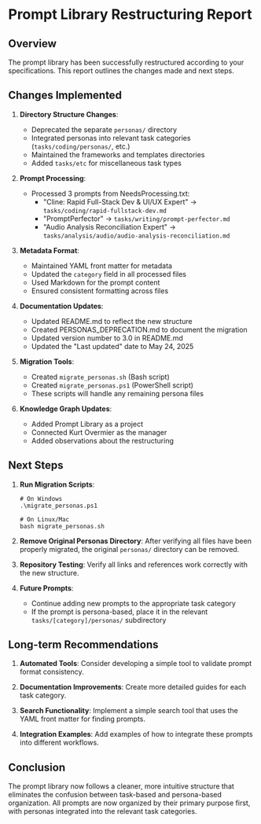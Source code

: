 # Prompt Library Restructuring Report

## Overview

The prompt library has been successfully restructured according to your specifications. This report outlines the changes made and next steps.

## Changes Implemented

1. **Directory Structure Changes**:
   - Deprecated the separate `personas/` directory
   - Integrated personas into relevant task categories (`tasks/coding/personas/`, etc.)
   - Maintained the frameworks and templates directories
   - Added `tasks/etc` for miscellaneous task types

2. **Prompt Processing**:
   - Processed 3 prompts from NeedsProcessing.txt:
     - "Cline: Rapid Full-Stack Dev & UI/UX Expert" → `tasks/coding/rapid-fullstack-dev.md`
     - "PromptPerfector" → `tasks/writing/prompt-perfector.md`
     - "Audio Analysis Reconciliation Expert" → `tasks/analysis/audio/audio-analysis-reconciliation.md`

3. **Metadata Format**:
   - Maintained YAML front matter for metadata
   - Updated the `category` field in all processed files
   - Used Markdown for the prompt content
   - Ensured consistent formatting across files

4. **Documentation Updates**:
   - Updated README.md to reflect the new structure
   - Created PERSONAS_DEPRECATION.md to document the migration
   - Updated version number to 3.0 in README.md
   - Updated the "Last updated" date to May 24, 2025

5. **Migration Tools**:
   - Created `migrate_personas.sh` (Bash script)
   - Created `migrate_personas.ps1` (PowerShell script)
   - These scripts will handle any remaining persona files

6. **Knowledge Graph Updates**:
   - Added Prompt Library as a project
   - Connected Kurt Overmier as the manager
   - Added observations about the restructuring

## Next Steps

1. **Run Migration Scripts**:
   ```
   # On Windows
   .\migrate_personas.ps1
   
   # On Linux/Mac
   bash migrate_personas.sh
   ```

2. **Remove Original Personas Directory**:
   After verifying all files have been properly migrated, the original `personas/` directory can be removed.

3. **Repository Testing**:
   Verify all links and references work correctly with the new structure.

4. **Future Prompts**:
   - Continue adding new prompts to the appropriate task category
   - If the prompt is persona-based, place it in the relevant `tasks/[category]/personas/` subdirectory

## Long-term Recommendations

1. **Automated Tools**:
   Consider developing a simple tool to validate prompt format consistency.

2. **Documentation Improvements**:
   Create more detailed guides for each task category.

3. **Search Functionality**:
   Implement a simple search tool that uses the YAML front matter for finding prompts.

4. **Integration Examples**:
   Add examples of how to integrate these prompts into different workflows.

## Conclusion

The prompt library now follows a cleaner, more intuitive structure that eliminates the confusion between task-based and persona-based organization. All prompts are now organized by their primary purpose first, with personas integrated into the relevant task categories.
